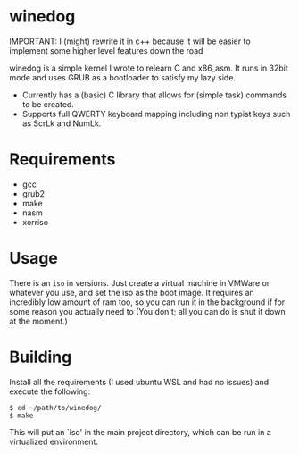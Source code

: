 # winedog

IMPORTANT: I (might) rewrite it in c++ because it will be easier to implement some higher level features down the road

winedog is a simple kernel I wrote to relearn C and x86_asm. It runs in 32bit mode and uses GRUB as a bootloader to satisfy my lazy side.

  - Currently has a (basic) C library that allows for (simple task) commands to be created.
  - Supports full QWERTY keyboard mapping including non typist keys such as ScrLk and NumLk.

# Requirements

  - gcc
  - grub2
  - make
  - nasm
  - xorriso

# Usage

There is an `iso` in versions. Just create a virtual machine in VMWare or whatever you use, and set the iso as the boot image. It requires an incredibly low amount of ram too, so you can run it in the background if for some reason you actually need to (You don't; all you can do is shut it down at the moment.)

# Building

Install all the requirements (I used ubuntu WSL and had no issues) and execute the following:

```shell
$ cd ~/path/to/winedog/
$ make
```

This will put an `iso' in the main project directory, which can be run in a virtualized environment.
